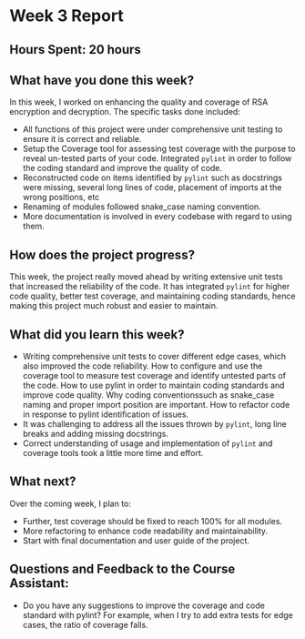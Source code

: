 # Week 3 Report

## Hours Spent: 20 hours

## What have you done this week?
In this week, I worked on enhancing the quality and coverage of RSA encryption and decryption. The specific tasks done included:
- All functions of this project were under comprehensive unit testing to ensure it is correct and reliable.
- Setup the Coverage tool for assessing test coverage with the purpose to reveal un-tested parts of your code.
Integrated `pylint` in order to follow the coding standard and improve the quality of code.
- Reconstructed code on items identified by `pylint` such as docstrings were missing, several long lines of code, placement of imports at the wrong positions, etc
- Renaming of modules followed snake_case naming convention.
- More documentation is involved in every codebase with regard to using them.
 
## How does the project progress?
This week, the project really moved ahead by writing extensive unit tests that increased the reliability of the code. It has integrated `pylint` for higher code quality, better test coverage, and maintaining coding standards, hence making this project much robust and easier to maintain.

## What did you learn this week?
- Writing comprehensive unit tests to cover different edge cases, which also improved the code reliability.
How to configure and use the coverage tool to measure test coverage and identify untested parts of the code. How to use pylint in order to maintain coding standards and improve code quality. Why coding conventionssuch as snake_case naming and proper import position are important. How to refactor code in response to pylint identification of issues.
- It was challenging to address all the issues thrown by `pylint`, long line breaks and adding missing docstrings.
- Correct understanding of usage and implementation of `pylint` and coverage tools took a little more time and effort.

## What next?
Over the coming week, I plan to:
- Further, test coverage should be fixed to reach 100% for all modules.
- More refactoring to enhance code readability and maintainability.
- Start with final documentation and user guide of the project.

## Questions and Feedback to the Course Assistant:
- Do you have any suggestions to improve the coverage and code standard with pylint? For example, when I try to add extra tests for edge cases, the ratio of coverage falls.
